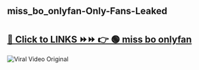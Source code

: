 
 ## miss_bo_onlyfan-Only-Fans-Leaked

# <h2><a href="https://clipsfans.com/miss_bo_onlyfan&ref=git">🔗 Click to LINKS ⏩⏩ 👉 🟢 miss bo onlyfan </a></h2>

<a href="https://clipsfans.com/miss_bo_onlyfan&ref=git" rel="nofollow" data-target="animated-image.originalLink"><img src="https://i.ibb.co.com/xMMVF88/686577567.gif" alt="Viral Video Original" style="max-width: 100%; display: inline-block;" data-target="animated-image.originalImage"></a>
